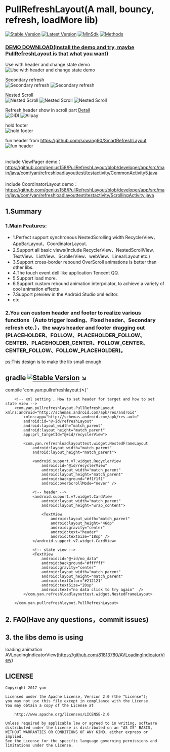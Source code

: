 # PullRefreshLayout(A mall, bouncy, refresh, loadMore lib)
[![Stable Version](https://img.shields.io/badge/Stable%20Version-2.2.5-brightgreen.svg)](https://github.com/genius158/PullRefreshLayout)
[![Latest Version](https://img.shields.io/badge/Latest%20Version-2.2.5-FFD54F.svg)](https://bintray.com/yan157/maven/pullrefreshlayout/_latestVersion)
[![MinSdk](https://img.shields.io/badge/MinSdk-11%2B-green.svg)](https://android-arsenal.com/api?level=11) 
[![Methods](https://img.shields.io/badge/Methods%20and%20size-411%20%7C%2037%20KB-e91e63.svg)](http://www.methodscount.com/?lib=com.yan%3Apullrefreshlayout%3A2.1.0)
### [DEMO DOWNLOAD(Install the demo and try, maybe PullRefreshLayout is that what you want)](https://github.com/genius158/PullRefreshLayout/raw/master/demo.apk)
Use with header and change state demo
<br/> 
![Use with header and change state demo](gif/new_demo.gif) 
 <br/> 
 
Secondary refresh
<br/>
![Secondary refresh](gif/two_refresh.gif) 
![Secondary refresh](gif/sliding_down.gif) 
<br/>

Nested Scroll
<br/>
![Nested Scroll](gif/behavior1.gif) 
![Nested Scroll](gif/behavior2.gif) 
![Nested Scroll](gif/behavior3.gif) 
<br/>

Refresh header show in scroll part [Detail](https://github.com/genius158/PullRefreshLayout/blob/master/CUSTOM_DIDI_README.md)
<br/>
![DIDI](gif/didi1.gif) 
![Alipay](gif/didi2.gif) 
<br/>

hold footer
<br/>
![hold footer](gif/load_hold.gif) 
<br/>
 
fun header from https://github.com/scwang90/SmartRefreshLayout
<br/>
![fun header](gif/fun_header.gif) 
<br/>
 <br/>

  include ViewPager demo： https://github.com/genius158/PullRefreshLayout/blob/developer/app/src/main/java/com/yan/refreshloadlayouttest/testactivity/CommonActivity5.java
  <br/>
  <br/>
  include CoordinatorLayout demo：https://github.com/genius158/PullRefreshLayout/blob/developer/app/src/main/java/com/yan/refreshloadlayouttest/testactivity/ScrollingActivity.java
  <br/>

## 1.Summary
### 1.Main Features:
- 1.Perfect support synchronous NestedScrolling width RecyclerView、AppBarLayout、CoordinatorLayout.
- 2.Support all basic views(Include RecyclerView、NestedScrollView, TextView、ListView、ScrollerView、webView、LinearLayout etc.)
- 3.Support cross-border rebound OverScroll animations is better than other libs.
- 4.The touch event dell like application Tencent QQ.
- 5.Support load more.
- 6.Support custom rebound animation interpolator, to achieve a variety of cool animation effects
- 7.Support preview in the Android Studio xml editor.
- etc.


### 2.You can custom header and footer to realize various functions（Auto trigger loading、Fixed header、Secondary refresh etc.），the ways header and footer dragging out (PLACEHOLDER、FOLLOW、PLACEHOLDER_FOLLOW、CENTER、PLACEHOLDER_CENTER、FOLLOW_CENTER、CENTER_FOLLOW、FOLLOW_PLACEHOLDER)。
ps:This design is to make the lib small enough

## gradle  [![Stable Version](https://img.shields.io/badge/Stable%20Version-2.2.5-brightgreen.svg)](https://github.com/genius158/PullRefreshLayout)  ↘
compile 'com.yan:pullrefreshlayout:(↖)'
<br/>
 
```
    <!-- xml setting , How to set header for target and how to set state view -->     
    <com.yan.pullrefreshlayout.PullRefreshLayout xmlns:android="http://schemas.android.com/apk/res/android"
        xmlns:app="http://schemas.android.com/apk/res-auto"
        android:id="@+id/refreshLayout"
        android:layout_width="match_parent"
        android:layout_height="match_parent"
        app:prl_targetId="@+id/recyclerView">
    
        <com.yan.refreshloadlayouttest.widget.NestedFrameLayout
            android:layout_width="match_parent"
            android:layout_height="match_parent">
    
            <android.support.v7.widget.RecyclerView
                android:id="@id/recyclerView"
                android:layout_width="match_parent"
                android:layout_height="match_parent"
                android:background="#f1f1f1"
                android:overScrollMode="never" />
     
            <!-- header -->
            <android.support.v7.widget.CardView
                android:layout_width="match_parent"
                android:layout_height="wrap_content">
    
                <TextView
                    android:layout_width="match_parent"
                    android:layout_height="46dp"
                    android:gravity="center"
                    android:text="header"
                    android:textSize="18sp" />
            </android.support.v7.widget.CardView>
    
            <!-- state view -->
            <TextView
                android:id="@+id/no_data"
                android:background="#ffffff"
                android:gravity="center"
                android:layout_width="match_parent"
                android:layout_height="match_parent"
                android:textColor="#212121"
                android:textSize="20sp"
                android:text="no data click to try again"  />
        </com.yan.refreshloadlayouttest.widget.NestedFrameLayout>
    
    </com.yan.pullrefreshlayout.PullRefreshLayout>

```
 
## 2. FAQ(Have any questions，commit issues) 

## 3. the libs demo is using
 loading animation
 <br/>
 AVLoadingIndicatorView(https://github.com/81813780/AVLoadingIndicatorView)


## LICENSE

    Copyright 2017 yan

    Licensed under the Apache License, Version 2.0 (the "License");
    you may not use this file except in compliance with the License.
    You may obtain a copy of the License at

        http://www.apache.org/licenses/LICENSE-2.0

    Unless required by applicable law or agreed to in writing, software
    distributed under the License is distributed on an "AS IS" BASIS,
    WITHOUT WARRANTIES OR CONDITIONS OF ANY KIND, either express or implied.
    See the License for the specific language governing permissions and
    limitations under the License.

